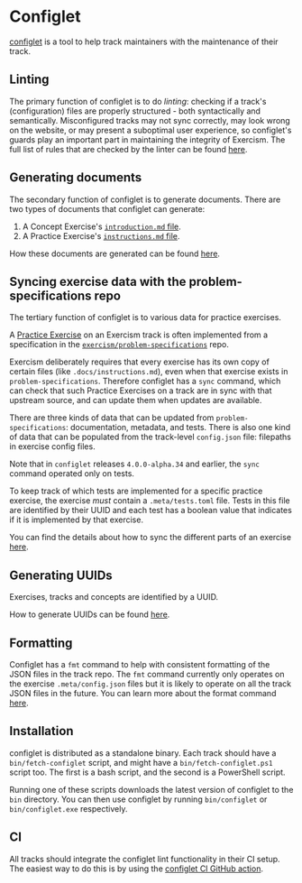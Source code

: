 # Configlet

[configlet](https://github.com/exercism/configlet) is a tool to help track maintainers with the maintenance of their track.

## Linting

The primary function of configlet is to do _linting_: checking if a track's (configuration) files are properly structured - both syntactically and semantically.
Misconfigured tracks may not sync correctly, may look wrong on the website, or may present a suboptimal user experience, so configlet's guards play an important part in maintaining the integrity of Exercism.
The full list of rules that are checked by the linter can be found [here](/docs/building/configlet/lint).

## Generating documents

The secondary function of configlet is to generate documents. There are two types of documents that configlet can generate:

1. A Concept Exercise's [`introduction.md` file](/docs/building/configlet/generating-documents#document-concept-exercises-introductionmd-file).
1. A Practice Exercise's [`instructions.md` file](/docs/building/configlet/generating-documents#document-practice-exercises-instructionsmd-file).

How these documents are generated can be found [here](/docs/building/configlet/generating-documents).

## Syncing exercise data with the problem-specifications repo

The tertiary function of configlet is to various data for practice exercises. 

A [Practice Exercise](/docs/building/tracks/practice-exercises) on an Exercism track is often implemented from a specification in the [`exercism/problem-specifications`](https://github.com/exercism/problem-specifications) repo.

Exercism deliberately requires that every exercise has its own copy of certain files (like `.docs/instructions.md`), even when that exercise exists in `problem-specifications`.
Therefore configlet has a `sync` command, which can check that such Practice Exercises on a track are in sync with that upstream source, and can update them when updates are available.

There are three kinds of data that can be updated from `problem-specifications`: documentation, metadata, and tests.
There is also one kind of data that can be populated from the track-level `config.json` file: filepaths in exercise config files.

Note that in `configlet` releases `4.0.0-alpha.34` and earlier, the `sync` command operated only on tests.

To keep track of which tests are implemented for a specific practice exercise, the exercise _must_ contain a `.meta/tests.toml` file.
Tests in this file are identified by their UUID and each test has a boolean value that indicates if it is implemented by that exercise.

You can find the details about how to sync the different parts of an exercise [here](/docs/building/configlet/sync).

## Generating UUIDs

Exercises, tracks and concepts are identified by a UUID.

How to generate UUIDs can be found [here](/docs/building/configlet/uuid).

## Formatting

Configlet has a `fmt` command to help with consistent formatting of the JSON files in the track repo.
The `fmt` command currently only operates on the exercise `.meta/config.json` files but it is likely to operate on all the track JSON files in the future.
You can learn more about the format command [here](/docs/building/configlet/format).

## Installation

configlet is distributed as a standalone binary. Each track should have a `bin/fetch-configlet` script, and might have a `bin/fetch-configlet.ps1` script too. The first is a bash script, and the second is a PowerShell script.

Running one of these scripts downloads the latest version of configlet to the `bin` directory. You can then use configlet by running `bin/configlet` or `bin/configlet.exe` respectively.

## CI

All tracks should integrate the configlet lint functionality in their CI setup.
The easiest way to do this is by using the [configlet CI GitHub action](https://github.com/exercism/github-actions/tree/main/configlet-ci).
